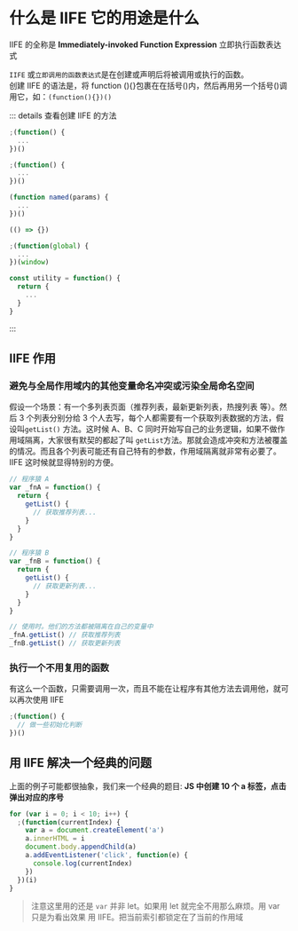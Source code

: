 # 什么是 IIFE 它的用途是什么

IIFE 的全称是 **Immediately-invoked Function Expression** 立即执行函数表达式

`IIFE` 或`立即调用的函数表达式`是在创建或声明后将被调用或执行的函数。  
创建 IIFE 的语法是，将 function (){}包裹在在括号()内，然后再用另一个括号()调用它，如：`(function(){})()`

::: details 查看创建 IIFE 的方法

```js
;(function() {
  ...
})()

;(function() {
  ...
})()

(function named(params) {
  ...
})()

(() => {})

;(function(global) {
  ...
})(window)

const utility = function() {
  return {
    ...
  }
}
```

:::

## IIFE 作用

### 避免与全局作用域内的其他变量命名冲突或污染全局命名空间

假设一个场景：有一个多列表页面（推荐列表，最新更新列表，热搜列表 等）。然后 3 个列表分别分给 3 个人去写，每个人都需要有一个获取列表数据的方法，假设叫`getList()` 方法。这时候 A、B、C 同时开始写自己的业务逻辑，如果不做作用域隔离，大家很有默契的都起了叫 `getList`方法。那就会造成冲突和方法被覆盖的情况。而且各个列表可能还有自己特有的参数，作用域隔离就非常有必要了。IIFE 这时候就显得特别的方便。

```js
// 程序猿 A
var _fnA = function() {
  return {
    getList() {
      // 获取推荐列表...
    }
  }
}

// 程序猿 B
var _fnB = function() {
  return {
    getList() {
      // 获取更新列表...
    }
  }
}

// 使用时。他们的方法都被隔离在自己的变量中
_fnA.getList() // 获取推荐列表
_fnB.getList() // 获取更新列表
```

### 执行一个不用复用的函数

有这么一个函数，只需要调用一次，而且不能在让程序有其他方法去调用他，就可以再次使用 IIFE

```js
;(function() {
  // 做一些初始化判断
})()
```

## 用 IIFE 解决一个经典的问题

上面的例子可能都很抽象，我们来一个经典的题目: **JS 中创建 10 个 a 标签，点击弹出对应的序号**

```js {1,9}
for (var i = 0; i < 10; i++) {
  ;(function(currentIndex) {
    var a = document.createElement('a')
    a.innerHTML = i
    document.body.appendChild(a)
    a.addEventListener('click', function(e) {
      console.log(currentIndex)
    })
  })(i)
}
```

> 注意这里用的还是 `var` 并非 let。如果用 let 就完全不用那么麻烦。用 var 只是为看出效果
> 用 IIFE。把当前索引都锁定在了当前的作用域
